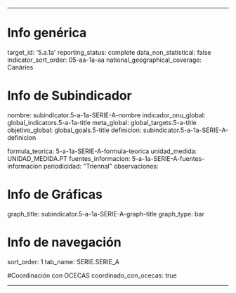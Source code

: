 ---

# Info genérica
target_id: '5.a.1a'
reporting_status: complete
data_non_statistical: false
indicator_sort_order: 05-aa-1a-aa
national_geographical_coverage: Canàries

# Info de Subindicador
nombre: subindicator.5-a-1a-SERIE-A-nombre
indicador_onu_global: global_indicators.5-a-1a-title
meta_global: global_targets.5-a-title
objetivo_global: global_goals.5-title
definicion: subindicator.5-a-1a-SERIE-A-definicion

formula_teorica: 5-a-1a-SERIE-A-formula-teorica
unidad_medida: UNIDAD_MEDIDA.PT
fuentes_informacion: 5-a-1a-SERIE-A-fuentes-informacion
periodicidad: "Triennal"
observaciones:

# Info de Gráficas
graph_title: subindicator.5-a-1a-SERIE-A-graph-title
graph_type: bar

# Info de navegación
sort_order: 1
tab_name: SERIE.SERIE_A

#Coordinación con OCECAS
coordinado_con_ocecas: true

---